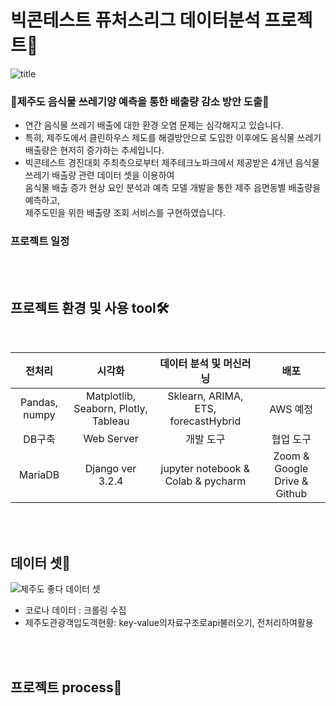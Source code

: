 # 빅콘테스트 퓨처스리그 데이터분석 프로젝트🍊
![title](https://user-images.githubusercontent.com/70012637/188676954-b6676eac-d74d-4522-9665-e9a63819ffc8.png)
### **🍊제주도 음식물 쓰레기양 예측을 통한 배출량 감소 방안 도출🍊**

- 연간 음식물 쓰레기 배출에 대한 환경 오염 문제는 심각해지고 있습니다.<br>
- 특히, 제주도에서 클린하우스 제도를 해결방안으로 도입한 이후에도 음식물 쓰레기 배출량은 현저히 증가하는 추세입니다.<br>
- 빅콘테스트 경진대회 주최측으로부터 제주테크노파크에서 제공받은 4개년 음식물 쓰레기 배출량 관련 데이터 셋을 이용하여 <br>
음식물 배출 증가 현상 요인 분석과 예측 모델 개발을 통한 제주 읍면동별 배출량을 예측하고,<br>
제주도민을 위한 배출량 조회 서비스를 구현하였습니다.

### 프로젝트 일정

<br><br>
## 프로젝트 환경 및 사용 tool🛠
<br>

|    전처리     |                시각화                |       데이터 분석 및 머신러닝       |   배포   |
| :-----------: | :----------------------------------: | :---------------------------------: | :------: |
| Pandas, numpy | Matplotlib, Seaborn, Plotly, Tableau | Sklearn, ARIMA, ETS, forecastHybrid | AWS 예정 |
| DB구축  |    Web Server    |             개발 도구              |          협업 도구           |
| MariaDB | Django ver 3.2.4 | jupyter notebook & Colab & pycharm | Zoom & Google Drive & Github |

<br><br>
## 데이터 셋📲
![제주도 좋다 데이터 셋](https://user-images.githubusercontent.com/70012637/188687475-d0d5179c-1db5-4efa-ac78-58cc73139f10.png)
- 코로나 데이터 : 크롤링 수집
- 제주도관광객입도객현황: key-value의자료구조로api불러오기, 전처리하여활용

<br><br>
## 프로젝트 process📑
